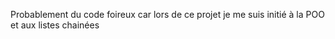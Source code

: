 Probablement du code foireux car lors de ce projet je me suis initié à la POO et aux listes chainées 

